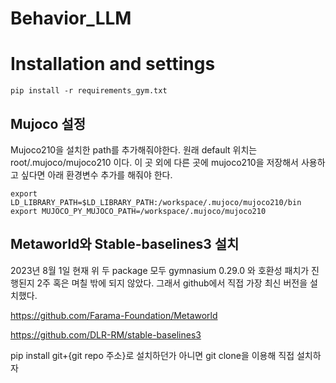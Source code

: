 # Behavior_LLM







# Installation and settings

```
pip install -r requirements_gym.txt
```

## Mujoco 설정
Mujoco210을 설치한 path를 추가해줘야한다. 원래 default 위치는 root/.mujoco/mujoco210 이다.
이 곳 외에 다른 곳에 mujoco210을 저장해서 사용하고 싶다면 아래 환경변수 추가를 해줘야 한다.


```
export LD_LIBRARY_PATH=$LD_LIBRARY_PATH:/workspace/.mujoco/mujoco210/bin
export MUJOCO_PY_MUJOCO_PATH=/workspace/.mujoco/mujoco210
```


## Metaworld와 Stable-baselines3 설치
2023년 8월 1일 현재 위 두  package 모두 gymnasium 0.29.0 와 호환성 패치가 진행된지 2주 혹은 며칠 밖에 되지 않았다.
그래서 github에서 직접 가장 최신 버전을 설치했다.


https://github.com/Farama-Foundation/Metaworld


https://github.com/DLR-RM/stable-baselines3

pip install git+{git repo 주소}로 설치하던가 아니면 git clone을 이용해 직접 설치하자
